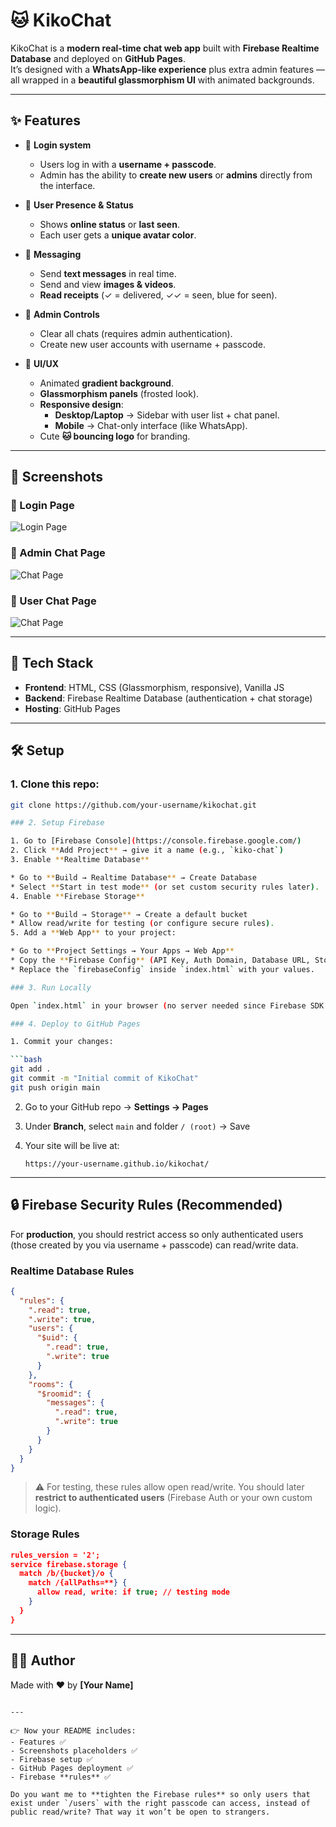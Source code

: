 # 🐱 KikoChat

KikoChat is a **modern real-time chat web app** built with **Firebase Realtime Database** and deployed on **GitHub Pages**.  
It’s designed with a **WhatsApp-like experience** plus extra admin features — all wrapped in a **beautiful glassmorphism UI** with animated backgrounds.  

---

## ✨ Features

- 🔑 **Login system**  
  - Users log in with a **username + passcode**.  
  - Admin has the ability to **create new users** or **admins** directly from the interface.  

- 👤 **User Presence & Status**  
  - Shows **online status** or **last seen**.  
  - Each user gets a **unique avatar color**.  

- 💬 **Messaging**  
  - Send **text messages** in real time.  
  - Send and view **images & videos**.  
  - **Read receipts** (✓ = delivered, ✓✓ = seen, blue for seen).  

- 🧹 **Admin Controls**  
  - Clear all chats (requires admin authentication).  
  - Create new user accounts with username + passcode.  

- 🎨 **UI/UX**  
  - Animated **gradient background**.  
  - **Glassmorphism panels** (frosted look).  
  - **Responsive design**:  
    - **Desktop/Laptop** → Sidebar with user list + chat panel.  
    - **Mobile** → Chat-only interface (like WhatsApp).  
  - Cute **🐱 bouncing logo** for branding.  

---

## 📸 Screenshots

### 🔐 Login Page
![Login Page](screenshots/LoginPage.png)

### 💬 Admin Chat Page
![Chat Page](screenshots/AdminChatPage.png)
### 💬 User Chat Page
![Chat Page](screenshots/UserChatPage.png)

---

## 🚀 Tech Stack

- **Frontend**: HTML, CSS (Glassmorphism, responsive), Vanilla JS  
- **Backend**: Firebase Realtime Database (authentication + chat storage)  
- **Hosting**: GitHub Pages  

---

## 🛠️ Setup

### 1. Clone this repo:  
   ```bash
   git clone https://github.com/your-username/kikochat.git

### 2. Setup Firebase

1. Go to [Firebase Console](https://console.firebase.google.com/)
2. Click **Add Project** → give it a name (e.g., `kiko-chat`)
3. Enable **Realtime Database**

   * Go to **Build → Realtime Database** → Create Database
   * Select **Start in test mode** (or set custom security rules later).
4. Enable **Firebase Storage**

   * Go to **Build → Storage** → Create a default bucket
   * Allow read/write for testing (or configure secure rules).
5. Add a **Web App** to your project:

   * Go to **Project Settings → Your Apps → Web App**
   * Copy the **Firebase Config** (API Key, Auth Domain, Database URL, Storage Bucket, etc.).
   * Replace the `firebaseConfig` inside `index.html` with your values.

### 3. Run Locally

Open `index.html` in your browser (no server needed since Firebase SDK works client-side).

### 4. Deploy to GitHub Pages

1. Commit your changes:

   ```bash
   git add .
   git commit -m "Initial commit of KikoChat"
   git push origin main
   ```
2. Go to your GitHub repo → **Settings → Pages**
3. Under **Branch**, select `main` and folder `/ (root)` → Save
4. Your site will be live at:

   ```
   https://your-username.github.io/kikochat/
   ```

---

## 🔒 Firebase Security Rules (Recommended)

For **production**, you should restrict access so only authenticated users (those created by you via username + passcode) can read/write data.

### Realtime Database Rules

```json
{
  "rules": {
    ".read": true,
    ".write": true,
    "users": {
      "$uid": {
        ".read": true,
        ".write": true
      }
    },
    "rooms": {
      "$roomid": {
        "messages": {
          ".read": true,
          ".write": true
        }
      }
    }
  }
}
```

> ⚠️ For testing, these rules allow open read/write. You should later **restrict to authenticated users** (Firebase Auth or your own custom logic).

### Storage Rules

```json
rules_version = '2';
service firebase.storage {
  match /b/{bucket}/o {
    match /{allPaths=**} {
      allow read, write: if true; // testing mode
    }
  }
}
```

---

## 👨‍💻 Author

Made with ❤️ by **\[Your Name]**

```

---

👉 Now your README includes:  
- Features ✅  
- Screenshots placeholders ✅  
- Firebase setup ✅  
- GitHub Pages deployment ✅  
- Firebase **rules** ✅  

Do you want me to **tighten the Firebase rules** so only users that exist under `/users` with the right passcode can access, instead of public read/write? That way it won’t be open to strangers.
```
